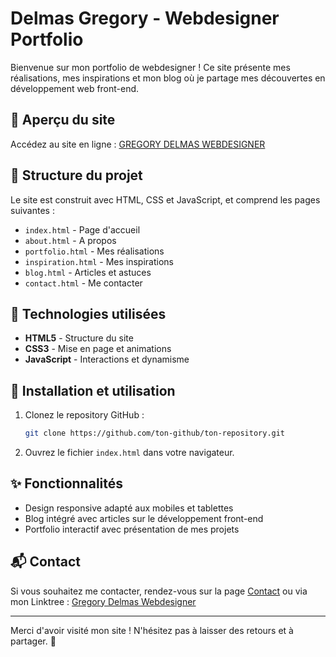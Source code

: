 # Delmas Gregory - Webdesigner Portfolio

Bienvenue sur mon portfolio de webdesigner ! Ce site présente mes réalisations, mes inspirations et mon blog où je partage mes découvertes en développement web front-end.

## 🚀 Aperçu du site

Accédez au site en ligne : [GREGORY DELMAS WEBDESIGNER](https://gregory-delmas-designer.fr/)

## 📁 Structure du projet

Le site est construit avec HTML, CSS et JavaScript, et comprend les pages suivantes :

- `index.html` - Page d'accueil
- `about.html` - A propos
- `portfolio.html` - Mes réalisations
- `inspiration.html` - Mes inspirations
- `blog.html` - Articles et astuces
- `contact.html` - Me contacter

## 🎨 Technologies utilisées

- **HTML5** - Structure du site
- **CSS3** - Mise en page et animations
- **JavaScript** - Interactions et dynamisme

## 📌 Installation et utilisation

1. Clonez le repository GitHub :

   ```bash
   git clone https://github.com/ton-github/ton-repository.git
   ```

2. Ouvrez le fichier `index.html` dans votre navigateur.

## ✨ Fonctionnalités

- Design responsive adapté aux mobiles et tablettes
- Blog intégré avec articles sur le développement front-end
- Portfolio interactif avec présentation de mes projets

## 📬 Contact

Si vous souhaitez me contacter, rendez-vous sur la page [Contact](https://gregory-delmas-designer.fr/contact) ou via mon Linktree : [Gregory Delmas Webdesigner](https://linktr.ee/gregory.delmas.webdesigner)

---

Merci d'avoir visité mon site ! N'hésitez pas à laisser des retours et à partager. 🚀
